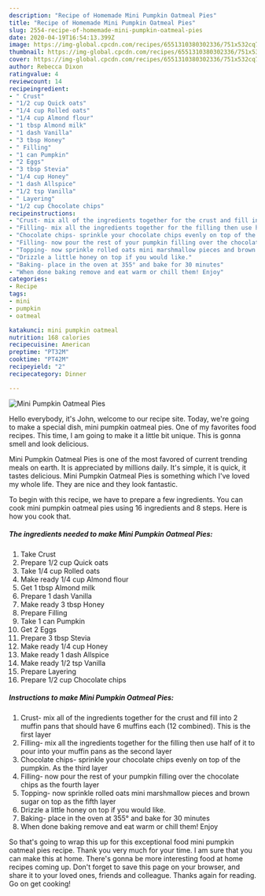 ```yaml
---
description: "Recipe of Homemade Mini Pumpkin Oatmeal Pies"
title: "Recipe of Homemade Mini Pumpkin Oatmeal Pies"
slug: 2554-recipe-of-homemade-mini-pumpkin-oatmeal-pies
date: 2020-04-19T16:54:13.399Z
image: https://img-global.cpcdn.com/recipes/6551310380302336/751x532cq70/mini-pumpkin-oatmeal-pies-recipe-main-photo.jpg
thumbnail: https://img-global.cpcdn.com/recipes/6551310380302336/751x532cq70/mini-pumpkin-oatmeal-pies-recipe-main-photo.jpg
cover: https://img-global.cpcdn.com/recipes/6551310380302336/751x532cq70/mini-pumpkin-oatmeal-pies-recipe-main-photo.jpg
author: Rebecca Dixon
ratingvalue: 4
reviewcount: 14
recipeingredient:
- " Crust"
- "1/2 cup Quick oats"
- "1/4 cup Rolled oats"
- "1/4 cup Almond flour"
- "1 tbsp Almond milk"
- "1 dash Vanilla"
- "3 tbsp Honey"
- " Filling"
- "1 can Pumpkin"
- "2 Eggs"
- "3 tbsp Stevia"
- "1/4 cup Honey"
- "1 dash Allspice"
- "1/2 tsp Vanilla"
- " Layering"
- "1/2 cup Chocolate chips"
recipeinstructions:
- "Crust- mix all of the ingredients together for the crust and fill into 2 muffin pans that should have 6 muffins each (12 combined). This is the first layer"
- "Filling- mix all the ingredients together for the filling then use half of it to pour into your muffin pans as the second layer"
- "Chocolate chips- sprinkle your chocolate chips evenly on top of the pumpkin. As the third layer"
- "Filling- now pour the rest of your pumpkin filling over the chocolate chips as the fourth layer"
- "Topping- now sprinkle rolled oats mini marshmallow pieces and brown sugar on top as the fifth layer"
- "Drizzle a little honey on top if you would like."
- "Baking- place in the oven at 355° and bake for 30 minutes"
- "When done baking remove and eat warm or chill them! Enjoy"
categories:
- Recipe
tags:
- mini
- pumpkin
- oatmeal

katakunci: mini pumpkin oatmeal 
nutrition: 168 calories
recipecuisine: American
preptime: "PT32M"
cooktime: "PT42M"
recipeyield: "2"
recipecategory: Dinner

---
```



![Mini Pumpkin Oatmeal Pies](https://img-global.cpcdn.com/recipes/6551310380302336/751x532cq70/mini-pumpkin-oatmeal-pies-recipe-main-photo.jpg)

Hello everybody, it's John, welcome to our recipe site. Today, we're going to make a special dish, mini pumpkin oatmeal pies. One of my favorites food recipes. This time, I am going to make it a little bit unique. This is gonna smell and look delicious.

Mini Pumpkin Oatmeal Pies is one of the most favored of current trending meals on earth. It is appreciated by millions daily. It's simple, it is quick, it tastes delicious. Mini Pumpkin Oatmeal Pies is something which I've loved my whole life. They are nice and they look fantastic.




To begin with this recipe, we have to prepare a few ingredients. You can cook mini pumpkin oatmeal pies using 16 ingredients and 8 steps. Here is how you cook that.

<!--inarticleads1-->

##### The ingredients needed to make Mini Pumpkin Oatmeal Pies:

1. Take  Crust
1. Prepare 1/2 cup Quick oats
1. Take 1/4 cup Rolled oats
1. Make ready 1/4 cup Almond flour
1. Get 1 tbsp Almond milk
1. Prepare 1 dash Vanilla
1. Make ready 3 tbsp Honey
1. Prepare  Filling
1. Take 1 can Pumpkin
1. Get 2 Eggs
1. Prepare 3 tbsp Stevia
1. Make ready 1/4 cup Honey
1. Make ready 1 dash Allspice
1. Make ready 1/2 tsp Vanilla
1. Prepare  Layering
1. Prepare 1/2 cup Chocolate chips




<!--inarticleads2-->

##### Instructions to make Mini Pumpkin Oatmeal Pies:

1. Crust- mix all of the ingredients together for the crust and fill into 2 muffin pans that should have 6 muffins each (12 combined). This is the first layer
1. Filling- mix all the ingredients together for the filling then use half of it to pour into your muffin pans as the second layer
1. Chocolate chips- sprinkle your chocolate chips evenly on top of the pumpkin. As the third layer
1. Filling- now pour the rest of your pumpkin filling over the chocolate chips as the fourth layer
1. Topping- now sprinkle rolled oats mini marshmallow pieces and brown sugar on top as the fifth layer
1. Drizzle a little honey on top if you would like.
1. Baking- place in the oven at 355° and bake for 30 minutes
1. When done baking remove and eat warm or chill them! Enjoy




So that's going to wrap this up for this exceptional food mini pumpkin oatmeal pies recipe. Thank you very much for your time. I am sure that you can make this at home. There's gonna be more interesting food at home recipes coming up. Don't forget to save this page on your browser, and share it to your loved ones, friends and colleague. Thanks again for reading. Go on get cooking!
